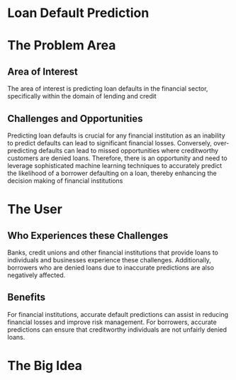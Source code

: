 # Loan Default Prediction

# The Problem Area

## Area of Interest 

The area of interest is predicting loan defaults in the financial sector, specifically within the domain of lending and credit

## Challenges and Opportunities

Predicting loan defaults is crucial for any financial institution as an inability to predict defaults can lead to significant financial losses. Conversely, over-predicting defaults can lead to missed opportunities where creditworthy customers are denied loans. Therefore, there is an opportunity and need to leverage sophisticated machine learning techniques to accurately predict the likelihood of a borrower defaulting on a loan, thereby enhancing the decision making of financial institutions

# The User

## Who Experiences these Challenges

Banks, credit unions and other financial institutions that provide loans to individuals and businesses experience these challenges. Additionally, borrowers who are denied loans due to inaccurate predictions are also negatively affected.

## Benefits

For financial institutions, accurate default predictions can assist in reducing financial losses and improve risk management. For borrowers, accurate predictions can ensure that creditworthy individuals are not unfairly denied loans. 

# The Big Idea
